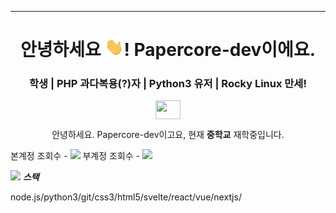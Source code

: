 <hr>
<h1 align="center">안녕하세요 <img src="https://raw.githubusercontent.com/ABSphreak/ABSphreak/master/gifs/Hi.gif" width="30px">! Papercore-dev이에요.</h1>
<h3 align="center">학생 | PHP 과다복용(?)자 | Python3 유저 | Rocky Linux 만세!</h3>
<p align="center">
 <a href = "mailto:support@pcor.me"><img align="center" src="https://simpleicons.org/icons/gmail.svg" height="30" width="40" style="color:#fff;" /></a>
</p>
</p>



<p align="center">
    안녕하세요. Papercore-dev이고요, 현재 <b>중학교</b> 재학중입니다.
</p>

<p align="left"> 본계정 조회수 - <img src="https://komarev.com/ghpvc/?username=papercore-dev&label=Profile%20views&color=0e75b6&style=flat" /> 부계정 조회수 - <img src="https://komarev.com/ghpvc/?username=leek5&label=Profile%20views&color=0e75b6&style=flat" /> </p>

<img src="https://cdn.discordapp.com/emojis/890755144407465984.png?size=32" width="30px">&nbsp;***스택***

<p>
  node.js/python3/git/css3/html5/svelte/react/vue/nextjs/
  </p>
